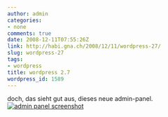 ```yaml
---
author: admin
categories:
- none
comments: true
date: 2008-12-11T07:55:26Z
link: http://habi.gna.ch/2008/12/11/wordpress-27/
slug: wordpress-27
tags:
- wordpress
title: wordpress 2.7
wordpress_id: 1589
---
```


doch, das sieht gut aus, dieses neue admin-panel.[![admin panel screenshot](http://habi.gna.ch/wp-content/uploads/2008/12/picture-1-300x216.png)](http://habi.gna.ch/wp-content/uploads/2008/12/picture-1-1024x737.png)

